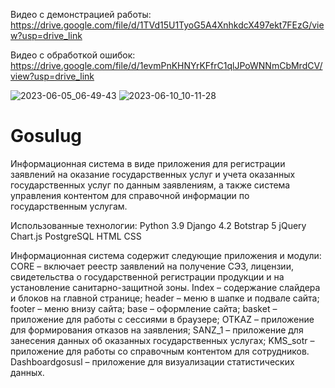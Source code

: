 Видео с демонстрацией работы:
https://drive.google.com/file/d/1TVd15U1TyoG5A4XnhkdcX497ekt7FEzG/view?usp=drive_link

Видео с обработкой ошибок:
https://drive.google.com/file/d/1evmPnKHNYrKFfrC1qlJPoWNNmCbMrdCV/view?usp=drive_link


![2023-06-05_06-49-43](https://github.com/GIT1496/Gosulug/assets/96841752/28662eec-0ccf-41eb-9cdb-eb29f0806ce4)
![2023-06-10_10-11-28](https://github.com/GIT1496/Gosulug/assets/96841752/d7b3b672-171c-48c9-ac44-72a1687d471a)
# Gosulug
Информационная система в виде приложения для регистрации заявлений на оказание государственных услуг и учета оказанных государственных услуг по данным заявлениям, а также система управления контентом для справочной информации по государственным услугам.

Использованные технологии:
Python 3.9
Django 4.2
Botstrap 5
jQuery
Chart.js
PostgreSQL
HTML
CSS

Информационная система содержит следующие приложения и модули:
CORE – включает реестр заявлений на получение СЭЗ, лицензии, свидетельства о государственной регистрации продукции и на установление санитарно-защитной зоны. 
Index – содержание слайдера и блоков на главной странице;
header – меню в шапке и подвале сайта;
footer – меню внизу сайта;
base – оформление сайта;
basket –приложение для работы с сессиями в браузере;
OTKAZ – приложение для формирования отказов на заявления;
SANZ_1 – приложение для занесения данных об оказанных государственных услугах;
KMS_sotr – приложение для работы со справочным контентом для сотрудников.
Dashboardgosusl – приложение для визуализации статистических данных.

